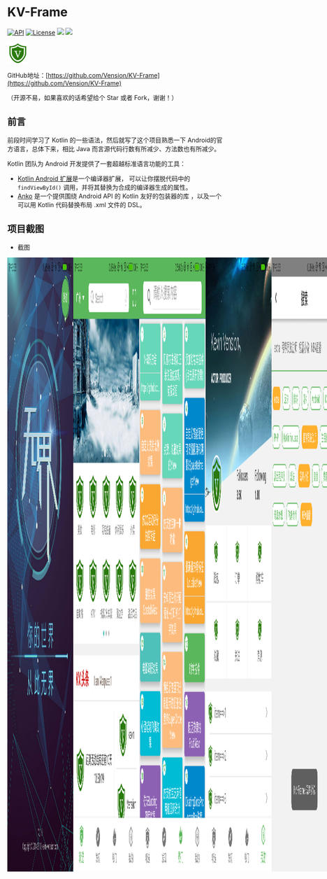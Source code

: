 # KV-Frame

[![API](https://img.shields.io/badge/API-19%2B-brightgreen.svg?style=flat)](https://android-arsenal.com/api?level=19)
[![License](https://img.shields.io/badge/License-Apache%202.0-blue.svg)](https://opensource.org/licenses/Apache-2.0)
[![](https://img.shields.io/badge/Author-vension-blue.svg)](http://vensionblog.com)
[![](https://img.shields.io/badge/QQ-2506856664-orange.svg)](http://xuhaoblog.com)


![这里写图片描述](https://github.com/Vension/KV-Frame/blob/master/screenshot/v.png)

GitHub地址：[https://github.com/Vension/KV-Frame](https://github.com/Vension/KV-Frame)

（开源不易，如果喜欢的话希望给个 Star 或者 Fork，谢谢！）


## 前言

前段时间学习了 Kotlin 的一些语法，然后就写了这个项目熟悉一下 Android的官方语言，总体下来，相比 Java 而言源代码行数有所减少、方法数也有所减少。

Kotlin 团队为 Android 开发提供了一套超越标准语言功能的工具：

- [Kotlin Android 扩展](https://www.kotlincn.net/docs/tutorials/android-plugin.html)是一个编译器扩展， 可以让你摆脱代码中的 `findViewById()` 调用，并将其替换为合成的编译器生成的属性。
- [Anko](http://github.com/kotlin/anko) 是一个提供围绕 Android API 的 Kotlin 友好的包装器的库 ，以及一个可以用 Kotlin 代码替换布局 .xml 文件的 DSL。

## 项目截图

- 截图
<div style="display:flex;">
    <img alt="image" src="https://github.com/Vension/KV-Frame/blob/master/screenshot/Screenshot_2018-03-26-15-33-06-681_com.kevin.vens.png" width="30%">
    <img alt="image" src="https://github.com/Vension/KV-Frame/blob/master/screenshot/Screenshot_2018-03-26-15-33-26-949_com.kevin.vens.png" width="30%">
    <img alt="image" src="https://github.com/Vension/KV-Frame/blob/master/screenshot/Screenshot_2018-03-26-15-33-18-517_com.kevin.vens.png" width="30%">
    <img alt="image" src="https://github.com/Vension/KV-Frame/blob/master/screenshot/Screenshot_2018-03-26-15-34-03-850_com.kevin.vens.png" width="30%">   
    <img alt="image" src="https://github.com/Vension/KV-Frame/blob/master/screenshot/Screenshot_2018-03-26-15-33-44-989_com.kevin.vens.png" width="30%">
    <img alt="image" src="https://github.com/Vension/KV-Frame/blob/master/screenshot/Screenshot_2018-03-26-15-34-58-192_com.kevin.vens.png" width="30%">
    <img alt="image" src="https://github.com/Vension/KV-Frame/blob/master/screenshot/Screenshot_2018-03-26-15-35-25-854_com.kevin.vens.png" width="30%">
    <img alt="image" src="https://github.com/Vension/KV-Frame/blob/master/screenshot/Screenshot_2018-03-26-15-36-07-710_com.kevin.vens.png" width="30%">
 </details>
 


- gif

<div style="display:flex;">
   <img alt="image" src="https://github.com/Vension/KV-Frame/blob/master/screenshot/20180326_153115.gif" width="40%">
   <img alt="image" src="https://github.com/Vension/KV-Frame/blob/master/screenshot/20180326_153116.gif" width="40%">
 </details>


## 技术要点
主要使用的第三方开源框架有：

 - [Retrofit2](https://github.com/square/retrofit)
 - [RxJava2](https://github.com/ReactiveX/RxJava)
 - [RxAndroid](https://github.com/ReactiveX/RxAndroid)
 - [Glide4](https://github.com/bumptech/glide)
 - [Logger](https://github.com/orhanobut/logger)
 - [Flexbox-layout](https://github.com/google/flexbox-layout)
 - [SmartRefreshLayout](https://github.com/scwang90/SmartRefreshLayout)
 - [BGABanner-Android](https://github.com/bingoogolapple/BGABanner-Android)
 - [GSYVideoPlayer](https://github.com/CarGuo/GSYVideoPlayer)


## 更新日志

**v1.0**

 - 初始化版本,完成基本模块。

## 关于我

 - Email: kevin-vension@foxmail.com
 - CSDN:[https://blog.csdn.net/qq_15611357](https://blog.csdn.net/qq_15611357)
 - 简书: [https://www.jianshu.com/users/38adb0e04e65/timeline](https://www.jianshu.com/users/38adb0e04e65/timeline)

## Thanks

- 感谢所有优秀的开源项目

## 声明
**本项目为个人练手项目，纯属学习交流使用，不得用于商业用途！**

## LICENSE

```
Copyright 2018 Vension

Licensed under the Apache License, Version 2.0 (the "License");
you may not use this file except in compliance with the License.
You may obtain a copy of the License at

    http://www.apache.org/licenses/LICENSE-2.0

Unless required by applicable law or agreed to in writing, software
distributed under the License is distributed on an "AS IS" BASIS,
WITHOUT WARRANTIES OR CONDITIONS OF ANY KIND, either express or implied.
See the License for the specific language governing permissions and
limitations under the License.
```


